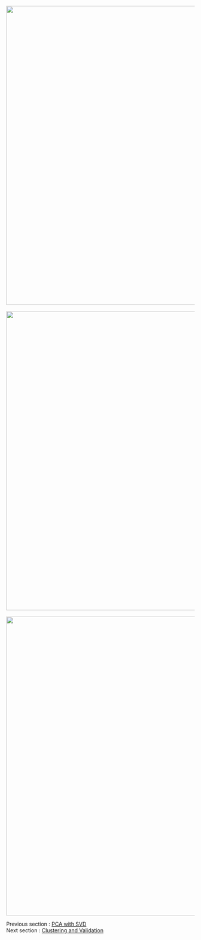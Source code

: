 <div align="center"><br><img src="http://i.imgur.com/IZw8tiC.png" width = "800"/> <br></div>
<div align="center"><br><img src="http://i.imgur.com/kSpXfPA.png" width = "800"/> <br></div>
<div align="center"><br><img src="http://i.imgur.com/YGEh7Cc.png" width = "800"/> <br></div>

Previous section : [PCA with SVD](met-pca2)<br>
Next section : [Clustering and Validation](met-clustering)